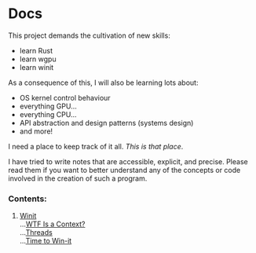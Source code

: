 # Docs
  
This project demands the cultivation of new skills:  
- learn Rust
- learn wgpu
- learn winit

As a consequence of this, I will also be learning lots about:
- OS kernel control behaviour
- everything GPU...
- everything CPU...
- API abstraction and design patterns (systems design)
- and more!
  
I need a place to keep track of it all. *This is that place*.

I have tried to write notes that are accessible, explicit, and precise. Please read them if you want to better understand any of the concepts or code involved in the creation of such a program.

### Contents:
1. [Winit](https://docs.rs/winit/latest/winit/index.html)  
    ...[WTF Is a Context?](./winit/WTF%20Is%20a%20Context.md)  
    ...[Threads](./winit/Threads.md)  
    ...[Time to Win-it](./winit/Time%20to%20Win-it.md)  
